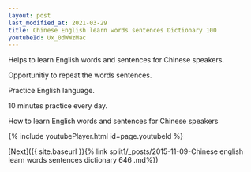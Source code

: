 ```yaml
---
layout: post
last_modified_at: 2021-03-29
title: Chinese English learn words sentences Dictionary 100 
youtubeId: Ux_0dWWzMac
---
```

 
 
Helps to learn English words and sentences for Chinese speakers.

Opportunitiy to repeat the words sentences. 

Practice English language. 
 
10 minutes practice every day. 
 
How to learn English words and sentences for Chinese speakers 
 
{% include youtubePlayer.html id=page.youtubeId %}
 
 
[Next]({{ site.baseurl }}{% link  split1/_posts/2015-11-09-Chinese english learn words sentences dictionary 646 .md%})
 
